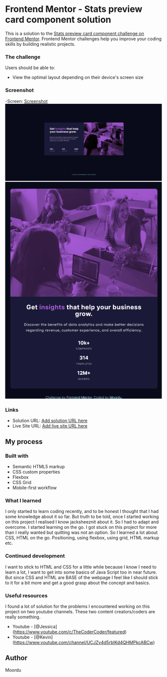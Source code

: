 # Frontend Mentor - Stats preview card component solution

This is a solution to the [Stats preview card component challenge on Frontend Mentor](https://www.frontendmentor.io/challenges/stats-preview-card-component-8JqbgoU62). Frontend Mentor challenges help you improve your coding skills by building realistic projects. 


### The challenge

Users should be able to:

- View the optimal layout depending on their device's screen size

### Screenshot

-Screen: [Screenshot](./screenshot/screen1.png)
![Screenshot](./screenshot/screen2.png)
![Screenshot](./screenshot/screen3.png)

### Links

- Solution URL: [Add solution URL here](https://your-solution-url.com)
- Live Site URL: [Add live site URL here](https://your-live-site-url.com)

## My process

### Built with

- Semantic HTML5 markup
- CSS custom properties
- Flexbox
- CSS Grid
- Mobile-first workflow

### What I learned

I only started to learn coding recently, and to be honest I thought that I had some knowledge about it so far. But truth to be told, once I started working on this project I realised I know jacksheeznit about it. So I had to adapt and overcome. I started learning on the go. I got stuck on this project for more than I really wanted but quitting was not an option. So I learned a lot about CSS, HTML on the go. Positioning, using flexbox, using grid, HTML markup etc.

### Continued development

I want to stick to HTML and CSS for a little while because I know I need to learn a lot, I want to get into some basics of Java Script too in near future. But since CSS and HTML are BASE of the webpage I feel like I should stick to it for a bit more and get a good grasp about the concept and basics.

### Useful resources

I found a lot of solution for the problems I encountered working on this project on two youtube channels. These two content creators/coders are really something. 

- Youtube - [@Jessica] (https://www.youtube.com/c/TheCoderCoder/featured)
- Youtube - [@Kevin] (https://www.youtube.com/channel/UCJZv4d5rbIKd4QHMPkcABCw)

## Author
 
 Moordu
